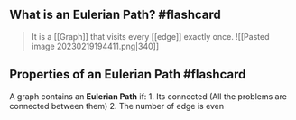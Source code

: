 
## What is an Eulerian Path? #flashcard
>
> It is a [[Graph]] that visits every [[edge]] exactly once.
> ![[Pasted image 20230219194411.png|340]]
<!--ID: 1676853874417-->



## Properties of an Eulerian Path #flashcard
A graph contains an **Eulerian Path** if:
	1. Its connected (All the problems are connected between  them)
	2. The number of edge is even
<!--ID: 1676853874464-->
